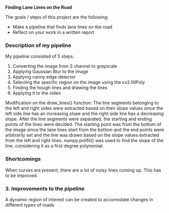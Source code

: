 **Finding Lane Lines on the Road**

The goals / steps of this project are the following:
* Make a pipeline that finds lane lines on the road
* Reflect on your work in a written report

### Description of my pipeline

My pipeline consisted of 5 steps.
1) Converting the image from 3 channel to grayscale
2) Applying Gaussian Blur to the image
3) Applying canny edge detector
4) Selecting the specific region on the image using the cv2.fillPoly
5) Finding the hough lines and drawing the lines 
6) Applying it to the video 

Modification on the draw_lines() function: 
The line segments belonging to the left and right sides were extracted based on their slope values since the left side line has an increasing slope and the right side line has a decreasing slope. After the line segments were separated, the starting and ending points of the lines were decided. The starting point was from the bottom of the image since the lane lines start from the bottom and the end points were arbitrarily set and the line was drawn based on the slope values extracted from the left and right lines. numpy.polifit() was used to find the slope of the line, considering it as a first degree polynomial.


### Shortcomings
When curves are present, there are a lot of noisy lines coming up. This has to be improved. 

### 3. Improvements to the pipeline
A dynamic region of interest can be created to accomodate changes in different types of roads

